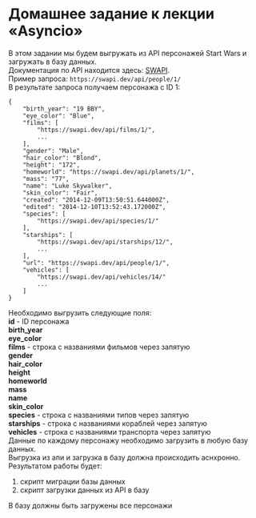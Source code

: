 # Домашнее задание к лекции «Asyncio»

В этом задании мы будем выгружать из API персонажей Start Wars и загружать в базу данных.<br>
Документация по API находится здесь: [SWAPI](https://swapi.dev/documentation#people). <br>
Пример запроса: `https://swapi.dev/api/people/1/` <br>
В результате запроса получаем персонажа с ID 1:
```
{
    "birth_year": "19 BBY",
    "eye_color": "Blue",
    "films": [
        "https://swapi.dev/api/films/1/",
        ...
    ],
    "gender": "Male",
    "hair_color": "Blond",
    "height": "172",
    "homeworld": "https://swapi.dev/api/planets/1/",
    "mass": "77",
    "name": "Luke Skywalker",
    "skin_color": "Fair",
    "created": "2014-12-09T13:50:51.644000Z",
    "edited": "2014-12-10T13:52:43.172000Z",
    "species": [
        "https://swapi.dev/api/species/1/"
    ],
    "starships": [
        "https://swapi.dev/api/starships/12/",
        ...
    ],
    "url": "https://swapi.dev/api/people/1/",
    "vehicles": [
        "https://swapi.dev/api/vehicles/14/"
        ...
    ]
}
```
Необходимо выгрузить cледующие поля:<br>
**id** - ID персонажа <br>
**birth_year** <br>
**eye_color** <br>
**films** - строка с названиями фильмов через запятую <br>
**gender** <br>
**hair_color** <br>
**height** <br>
**homeworld** <br>
**mass** <br>
**name** <br>
**skin_color** <br>
**species** - строка с названиями типов через запятую <br>
**starships** - строка с названиями кораблей через запятую <br>
**vehicles** - строка с названиями транспорта через запятую <br>
Данные по каждому персонажу необходимо загрузить в любую базу данных. <br>
Выгрузка из апи и загрузка в базу должна происходить аснхронно. <br>
Результатом работы будет: <br>
1) скрипт миграции базы данных <br>
2) скрипт загрузки данных из API в базу <br>

В базу должны быть загружены все персонажи